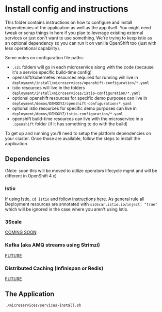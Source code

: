 # Install config and instructions
This folder contains instructions on how to configure and install dependencies of the application as well as the app itself. You might need tweak or scrap things in here if you plan to leverage existing external services or just don't want to use something. We're trying to keep istio as an optional dependency so you can run it on vanilla OpenShift too (just with less operational capability).

Some notes on configuration file paths:
- `.s2i` folders will go in each microservice along with the code (because it's a service specific build-time config)
- openshift/kubernetes resources required for running will live in `deployment/install/microservices/openshift-configuration/*.yaml`
- istio resources will live in the folders `deployment/install/microservices/istio-configuration/*.yaml`
- optional openshift resources for specific demo purposes can live in `deployment/demos/DEMOXYZ/openshift-configuration/*.yaml`
- optional istio resources for specific demo purposes can live in `deployment/demos/DEMOXYZ/istio-configuration/*.yaml`
- openshift build-time resources can live with the microservice in a `.openshift` folder (if it has something to do with the build)

To get up and running you'll need to setup the platform dependencies on your cluster. Once those are available, follow the steps to install the application.

## Dependencies
(Note: soon this will be moved to utilize operators lifecycle mgmt and will be different in OpenShift 4.x)

### Istio
If using Istio, `cd istio` and [follow instructions here](./istio). As general rule all Deployment resources are annotated with `sidecar.istio.io/inject: "true"` which will be ignored in the case where you aren't using Istio.

### 3Scale
[COMING SOON](./3scale)

### Kafka (aka AMQ streams using Strimzi)
[FUTURE](./kafka)

### Distributed Caching (Infinispan or Redis)
[FUTURE](./distributed-cache)

## The Application
`./microservices/services-install.sh`



[1]: https://quay.io/user/jasonredhat